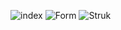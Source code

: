 ![index](https://github.com/user-attachments/assets/bddc0a84-89ce-4358-90da-8d7f55604f80)
![Form](https://github.com/user-attachments/assets/272ff208-0ef0-4eba-9d71-8b5b4ad401b1)
![Struk](https://github.com/user-attachments/assets/2a097f4c-49e6-4b02-a641-09b560cf2c8a)
